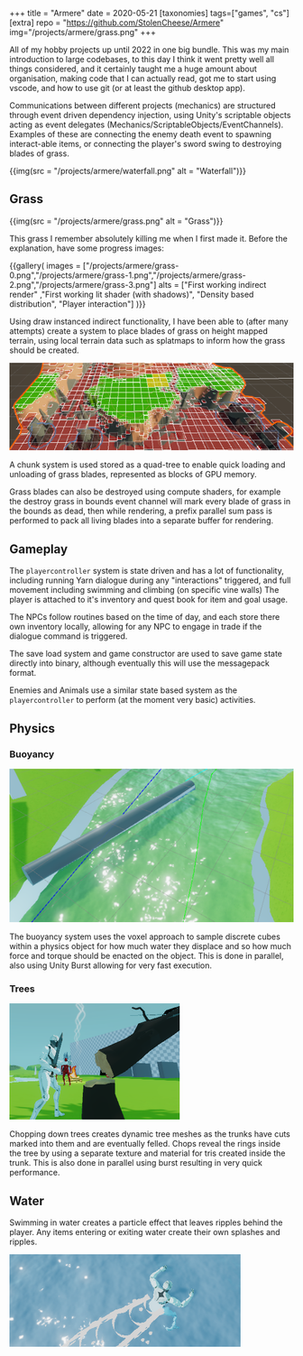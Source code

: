 +++
title = "Armere"
date = 2020-05-21
[taxonomies]
tags=["games", "cs"]
[extra]
repo = "https://github.com/StolenCheese/Armere"
img="/projects/armere/grass.png"
+++


All of my hobby projects up until 2022 in one big bundle. <!-- more --> This was my main introduction to large codebases, to this day I think it
went pretty well all things considered, and it certainly taught me a huge amount about organisation, making code that I can actually read,
got me to start using vscode, and how to use git (or at least the github desktop app).

Communications between different projects (mechanics) are structured through event driven dependency injection,
using Unity's scriptable objects acting as event delegates (Mechanics/ScriptableObjects/EventChannels). Examples of these
are connecting the enemy death event to spawning interact-able items, or connecting the player's sword swing to destroying
blades of grass.

{{img(src = "/projects/armere/waterfall.png" alt = "Waterfall")}}

## Grass

{{img(src = "/projects/armere/grass.png" alt = "Grass")}}

This grass I remember absolutely killing me when I first made it. Before the explanation, have some progress images:

{{gallery(
	images = ["/projects/armere/grass-0.png","/projects/armere/grass-1.png","/projects/armere/grass-2.png","/projects/armere/grass-3.png"]
	alts = ["First working indirect render" ,"First working lit shader (with shadows)", "Density based distribution", "Player interaction"]
)}}

Using draw instanced indirect functionality, I have been able to (after many attempts) create a system to place blades of grass on height mapped terrain, using local terrain data such as splatmaps to inform how the grass should be created.

![Grass Chunking system](/projects/armere/grass_chunks.png)

A chunk system is used stored as a quad-tree to enable quick loading and unloading of grass blades, represented as blocks of GPU memory.

Grass blades can also be destroyed using compute shaders, for example the destroy grass in bounds event channel will mark every blade of grass in the bounds as dead, then while rendering, a prefix parallel sum pass is performed to pack all living blades into a separate buffer for rendering.

## Gameplay

The `playercontroller` system is state driven and has a lot of functionality, including running Yarn dialogue
during any "interactions" triggered, and full movement including swimming and climbing (on specific vine walls)
The player is attached to it's inventory and quest book for item and goal usage.

The NPCs follow routines based on the time of day, and each store there own inventory locally, allowing for any
NPC to engage in trade if the dialogue command is triggered.

The save load system and game constructor are used to save game state directly into binary, although eventually
this will use the messagepack format.

Enemies and Animals use a similar state based system as the `playercontroller` to perform (at the moment very basic)
activities.

## Physics

### Buoyancy

![Buoyant cylinder](/projects/armere/log_in_water.png)

The buoyancy system uses the voxel approach to sample discrete cubes within a physics object for how much water they displace and
so how much force and torque should be enacted on the object. This is done in parallel, also using Unity Burst allowing for very fast execution.

### Trees

![Tree chop](/projects/armere/tree_chop.png)

Chopping down trees creates dynamic tree meshes as the trunks have cuts marked into them and are eventually felled.
Chops reveal the rings inside the tree by using a separate texture and material for tris created inside the trunk.
This is also done in parallel using burst resulting in very quick performance.

## Water

Swimming in water creates a particle effect that leaves ripples behind the player. Any items entering or exiting water create their
own splashes and ripples.

![Water Trail](/projects/armere/water_trail.png)
